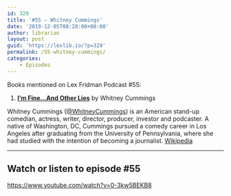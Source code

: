 ```yaml
---
id: 329
title: '#55 – Whitney Cummings'
date: '2019-12-05T08:28:00+00:00'
author: librarian
layout: post
guid: 'https://lexlib.io/?p=329'
permalink: /55-whitney-cummings/
categories:
    - Episodes
---
```


Books mentioned on Lex Fridman Podcast #55:

1. **[I’m Fine…And Other Lies](https://amzn.to/3XdyLUx)** by Whitney Cummings

Whitney Cummings ([@WhitneyCummings](https://twitter.com/WhitneyCummings)) is an American stand-up comedian, actress, writer, director, producer, investor and podcaster. A native of Washington, DC, Cummings pursued a comedy career in Los Angeles after graduating from the University of Pennsylvania, where she had studied with the intention of becoming a journalist. [Wikipedia](https://en.wikipedia.org/wiki/Whitney_Cummings)

- - - - - -

## Watch or listen to episode #55

<https://www.youtube.com/watch?v=0-3kw5BEKB8>